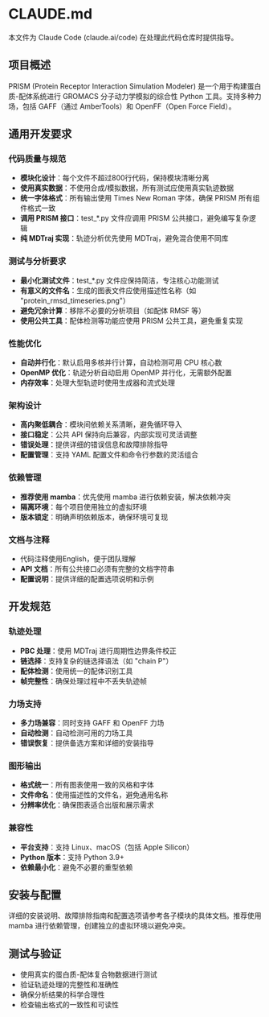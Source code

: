 # CLAUDE.md

本文件为 Claude Code (claude.ai/code) 在处理此代码仓库时提供指导。

## 项目概述

PRISM (Protein Receptor Interaction Simulation Modeler) 是一个用于构建蛋白质-配体系统进行 GROMACS 分子动力学模拟的综合性 Python 工具。支持多种力场，包括 GAFF（通过 AmberTools）和 OpenFF（Open Force Field）。

## 通用开发要求

### 代码质量与规范

- **模块化设计**：每个文件不超过800行代码，保持模块清晰分离
- **使用真实数据**：不使用合成/模拟数据，所有测试应使用真实轨迹数据
- **统一字体格式**：所有输出使用 Times New Roman 字体，确保 PRISM 所有组件格式一致
- **调用 PRISM 接口**：test_*.py 文件应调用 PRISM 公共接口，避免编写复杂逻辑
- **纯 MDTraj 实现**：轨迹分析优先使用 MDTraj，避免混合使用不同库

### 测试与分析要求

- **最小化测试文件**：test_*.py 文件应保持简洁，专注核心功能测试
- **有意义的文件名**：生成的图表文件应使用描述性名称（如 "protein_rmsd_timeseries.png"）
- **避免冗余计算**：移除不必要的分析项目（如配体 RMSF 等）
- **使用公共工具**：配体检测等功能应使用 PRISM 公共工具，避免重复实现

### 性能优化

- **自动并行化**：默认启用多核并行计算，自动检测可用 CPU 核心数
- **OpenMP 优化**：轨迹分析自动启用 OpenMP 并行化，无需额外配置
- **内存效率**：处理大型轨迹时使用生成器和流式处理

### 架构设计

- **高内聚低耦合**：模块间依赖关系清晰，避免循环导入
- **接口稳定**：公共 API 保持向后兼容，内部实现可灵活调整
- **错误处理**：提供详细的错误信息和故障排除指导
- **配置管理**：支持 YAML 配置文件和命令行参数的灵活组合

### 依赖管理

- **推荐使用 mamba**：优先使用 mamba 进行依赖安装，解决依赖冲突
- **隔离环境**：每个项目使用独立的虚拟环境
- **版本锁定**：明确声明依赖版本，确保环境可复现

### 文档与注释

- 代码注释使用English，便于团队理解
- **API 文档**：所有公共接口必须有完整的文档字符串
- **配置说明**：提供详细的配置选项说明和示例

## 开发规范

### 轨迹处理

- **PBC 处理**：使用 MDTraj 进行周期性边界条件校正
- **链选择**：支持复杂的链选择语法（如 "chain P"）
- **配体检测**：使用统一的配体识别工具
- **帧完整性**：确保处理过程中不丢失轨迹帧

### 力场支持

- **多力场兼容**：同时支持 GAFF 和 OpenFF 力场
- **自动检测**：自动检测可用的力场工具
- **错误恢复**：提供备选方案和详细的安装指导

### 图形输出

- **格式统一**：所有图表使用一致的风格和字体
- **文件命名**：使用描述性的文件名，避免通用名称
- **分辨率优化**：确保图表适合出版和展示需求

### 兼容性

- **平台支持**：支持 Linux、macOS（包括 Apple Silicon）
- **Python 版本**：支持 Python 3.9+
- **依赖最小化**：避免不必要的重型依赖

## 安装与配置

详细的安装说明、故障排除指南和配置选项请参考各子模块的具体文档。推荐使用 mamba 进行依赖管理，创建独立的虚拟环境以避免冲突。

## 测试与验证

- 使用真实的蛋白质-配体复合物数据进行测试
- 验证轨迹处理的完整性和准确性
- 确保分析结果的科学合理性
- 检查输出格式的一致性和可读性